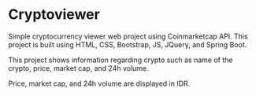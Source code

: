# Cryptoviewer

Simple cryptocurrency viewer web project using Coinmarketcap API. This project is built using HTML, CSS, Bootstrap, JS, JQuery, and Spring Boot.

This project shows information regarding crypto such as name of the crypto, price, market cap, and 24h volume.

Price, market cap, and 24h volume are displayed in IDR.
